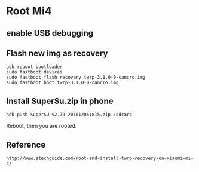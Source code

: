 # Root Mi4
## enable USB debugging

## Flash new img as recovery
```
adb reboot bootloader
sudo fastboot devices
sudo fastboot flash recovery twrp-3.1.0-0-cancro.img
sudo fastboot boot twrp-3.1.0-0-cancro.img
```

## Install SuperSu.zip in phone
```
adb push SuperSU-v2.79-201612051815.zip /sdcard
```
Reboot, then you are rooted.
## Reference
`http://www.stechguide.com/root-and-install-twrp-recovery-on-xiaomi-mi-4/`